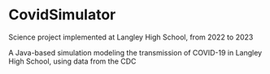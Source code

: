 # CovidSimulator
Science project implemented at Langley High School, from 2022 to 2023

A Java-based simulation modeling the transmission of COVID-19 in Langley High School, using data from the CDC
